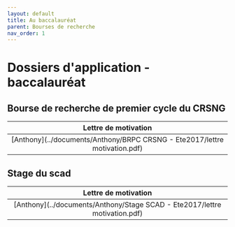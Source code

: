 ```yaml
---
layout: default
title: Au baccalauréat
parent: Bourses de recherche
nav_order: 1
---
```


# Dossiers d'application - baccalauréat

## Bourse de recherche de premier cycle du CRSNG

| Lettre de motivation |
|:----------:|
| [Anthony](../documents/Anthony/BRPC CRSNG - Ete2017/lettre motivation.pdf) |

## Stage du scad

| Lettre de motivation |
|:----------:|
| [Anthony](../documents/Anthony/Stage SCAD - Ete2017/lettre motivation.pdf) |
